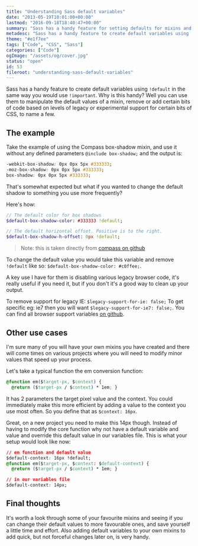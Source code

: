 ```yaml
---
title: "Understanding Sass default variables"
date: "2013-05-19T10:01:00+00:00"
lastmod: "2016-09-18T18:40:47+00:00"
summary: "Sass has a handy feature for setting defaults for mixins and variables to override easily later. So how do you use it?"
metadesc: "Sass has a handy feature to create default variables using !default in the same way you would use !important. It can allow you to override defaults set in Sass extensions or frameworks."
theme: "#e1f7ee"
tags: ["Code", "CSS", "Sass"]
categories: ["Code"]
ogImage: "/assets/og/cover.jpg"
status: "open"
id: 53
fileroot: "understanding-sass-default-variables"
---
```


Sass has a handy feature to create default variables using `!default` in the same way you would use `!important`. Why is this handy? Well you can use them to manipulate the default values of a mixin, remove or add certain bits of code based on levels of legacy or experimental support for certain bits of CSS, to name a few.

## The example
Take the example of using the Compass box-shadow mixin, and use it without any defined parameters `@include box-shadow;` and the output is:

```css
-webkit-box-shadow: 0px 0px 5px #333333;
-moz-box-shadow: 0px 0px 5px #333333;
box-shadow: 0px 0px 5px #333333;
```

That's somewhat expected but what if you wanted to change the default shadow to something you use more frequently?

Here's how:

```sass
// The default color for box shadows
$default-box-shadow-color: #333333 !default;

// The default horizontal offset. Positive is to the right.
$default-box-shadow-h-offset: 0px !default;
```

> Note: this is taken directly from [compass on github](https://github.com/chriseppstein/compass/blob/stable/frameworks/compass/stylesheets/compass/css3/_box-shadow.scss)

To change the default value you would take this variable and remove `!default` like so: `$default-box-shadow-color: #c0ffee;`.

A key use I have for them is disabling various legacy browser code, it's really useful if you need it, but if you don't it's a good way to clean up your output.

To remove support for legacy IE: `$legacy-support-for-ie: false;` To get specific eg: ie7 then you will want `$legacy-support-for-ie7: false;`. You can find all browser support variables [on github](https://github.com/chriseppstein/compass/blob/stable/frameworks/compass/stylesheets/compass/_support.scss).

## Other use cases
I'm sure many of you will have your own mixins you have created and there will come times on various projects where you will need to modify minor values that speed up your process.

Let's take a typical function the em conversion function:

```css
@function em($target-px, $context) {
  @return ($target-px / $context) * 1em; }
```

It has 2 parameters the target pixel value and the context. You could immediately make this more efficient by adding a value to the context you use most often. So you define that as `$context: 16px`.

Great, on a new project you need to make this 14px though. Instead of having to modify the core function why not have a default variable and value and override this default value in our variables file. This is what your setup would look like now:
    
```css
// em function and default value
$default-context: 16px !default;
@function em($target-px, $context: $default-context) {
  @return ($target-px / $context) * 1em; }

// in our variables file
$default-context: 14px;
```

## Final thoughts
It's worth a look through some of your favourite mixins and seeing if you can change their default values to more favourable ones, and save yourself a little time and effort. Also adding default variables to your own mixins to add quick, but not forceful changes later on, is very handy.